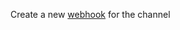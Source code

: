 Create a new [webhook](https://discord.com/developers/docs/resources/webhook#webhook-object) for the channel